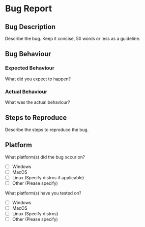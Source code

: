 <!--
# **STOP!**

Before going any further, have you:
- Checked the Issues page for a similar issue?
- Updated to the latest version of `wani`?

If you answered yes to both, carry on as you were. Feel free to delete this comment.
-->
# Bug Report
## Bug Description
Describe the bug. Keep it concise, 50 words or less as a guideline.
## Bug Behaviour
### Expected Behaviour
What did you expect to happen?
### Actual Behaviour
What was the actual behaviour?
## Steps to Reproduce
Describe the steps to reproduce the bug.
## Platform
What platform(s) did the bug occur on?
- [ ] Windows
- [ ] MacOS
- [ ] Linux (Specify distros if applicable)
- [ ] Other (Please specify)

What platform(s) have you tested on?
- [ ] Windows
- [ ] MacOS
- [ ] Linux (Specify distros)
- [ ] Other (Please specify)
